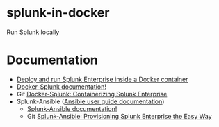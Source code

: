 # splunk-in-docker
Run Splunk locally

# Documentation
- [Deploy and run Splunk Enterprise inside a Docker container](https://docs.splunk.com/Documentation/Splunk/9.1.2/Installation/DeployandrunSplunkEnterpriseinsideDockercontainers)
- [Docker-Splunk documentation!](https://splunk.github.io/docker-splunk/)
- Git [Docker-Splunk: Containerizing Splunk Enterprise](https://github.com/splunk/docker-splunk)
- Splunk-Ansible ([Ansible user guide documentation](https://docs.ansible.com/ansible/latest/user_guide/index.html))
    - [Splunk-Ansible documentation!](https://splunk.github.io/splunk-ansible/)
    - Git [Splunk-Ansible: Provisioning Splunk Enterprise the Easy Way](https://github.com/splunk/splunk-ansible)



